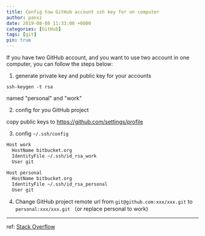 ```yaml
---
title: Config tow GitHub account ssh key for on computer
author: panxz
date: 2019-08-08 11:33:00 +0800
categories: [GitHub]
tags: [git]
pin: true
---
```


If you have two GitHub account, and you want to use two account in one computer, you can follow the steps below:

1. generate private key and public key for your accounts

`ssh-keygen -t rsa`

named "personal" and "work"

2. config for you GitHub project

copy public keys to https://github.com/settings/profile

3. config `~/.ssh/config`

```bash
Host work
  HostName bitbucket.org
  IdentityFile ~/.ssh/id_rsa_work
  User git
    
Host personal
  HostName bitbucket.org
  IdentityFile ~/.ssh/id_rsa_personal
  User git
```

4. Change GitHub project remote url from `git@github.com:xxx/xxx.git` to `personal:xxx/xxx.git` （or replace personal to work)

---
ref:
[Stack Overflow](https://superuser.com/questions/232373/how-to-tell-git-which-private-key-to-use/1519694#1519694)
